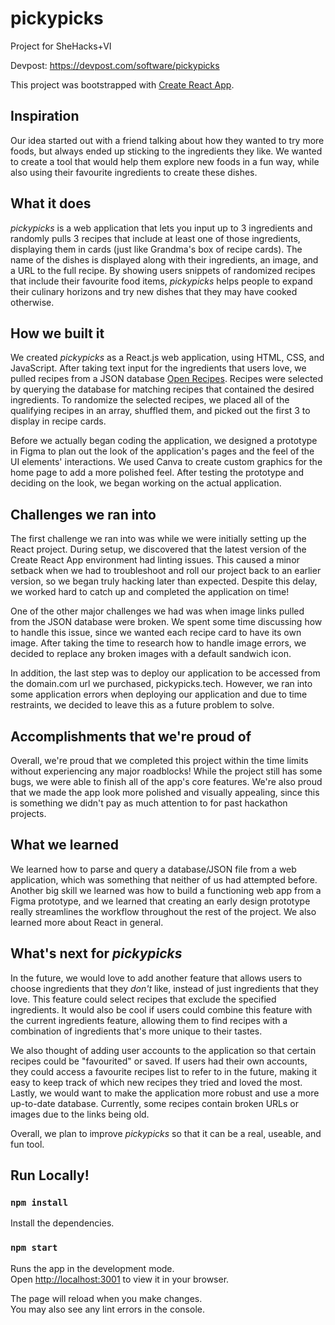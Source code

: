 # pickypicks
Project for SheHacks+VI

Devpost: https://devpost.com/software/pickypicks

This project was bootstrapped with [Create React App](https://github.com/facebook/create-react-app).

## Inspiration
Our idea started out with a friend talking about how they wanted to try more foods, but always ended up sticking to the ingredients they like. We wanted to create a tool that would help them explore new foods in a fun way, while also using their favourite ingredients to create these dishes.

## What it does
_pickypicks_ is a web application that lets you input up to 3 ingredients and randomly pulls 3 recipes that include at least one of those ingredients, displaying them in cards (just like Grandma's box of recipe cards). The name of the dishes is displayed along with their ingredients, an image, and a URL to the full recipe. By showing users snippets of randomized recipes that include their favourite food items, _pickypicks_ helps people to expand their culinary horizons and try new dishes that they may have cooked otherwise.

## How we built it
We created _pickypicks_ as a React.js web application, using HTML, CSS, and JavaScript. After taking text input for the ingredients that users love, we pulled recipes from a JSON database [Open Recipes](https://github.com/fictivekin/openrecipes). Recipes were selected by querying the database for matching recipes that contained the desired ingredients. To randomize the selected recipes, we placed all of the qualifying recipes in an array, shuffled them, and picked out the first 3 to display in recipe cards.

Before we actually began coding the application, we designed a prototype in Figma to plan out the look of the application's pages and the feel of the UI elements' interactions. We used Canva to create custom graphics for the home page to add a more polished feel. After testing the prototype and deciding on the look, we began working on the actual application.

## Challenges we ran into
The first challenge we ran into was while we were initially setting up the React project. During setup, we discovered that the latest version of the Create React App environment had linting issues. This caused a minor setback when we had to troubleshoot and roll our project back to an earlier version, so we began truly hacking later than expected. Despite this delay, we worked hard to catch up and completed the application on time!

One of the other major challenges we had was when image links pulled from the JSON database were broken. We spent some time discussing how to handle this issue, since we wanted each recipe card to have its own image. After taking the time to research how to handle image errors, we decided to replace any broken images with a default sandwich icon.

In addition, the last step was to deploy our application to be accessed from the domain.com url we purchased, pickypicks.tech. However, we ran into some application errors when deploying our application and due to time restraints, we decided to leave this as a future problem to solve.

## Accomplishments that we're proud of
Overall, we're proud that we completed this project within the time limits without experiencing any major roadblocks! While the project still has some bugs, we were able to finish all of the app's core features. We're also proud that we made the app look more polished and visually appealing, since this is something we didn't pay as much attention to for past hackathon projects.

## What we learned
We learned how to parse and query a database/JSON file from a web application, which was something that neither of us had attempted before. Another big skill we learned was how to build a functioning web app from a Figma prototype, and we learned that creating an early design prototype really streamlines the workflow throughout the rest of the project. We also learned more about React in general.

## What's next for _pickypicks_
In the future, we would love to add another feature that allows users to choose ingredients that they _don't_ like, instead of just ingredients that they love. This feature could select recipes that exclude the specified ingredients. It would also be cool if users could combine this feature with the current ingredients feature, allowing them to find recipes with a combination of ingredients that's more unique to their tastes.

We also thought of adding user accounts to the application so that certain recipes could be "favourited" or saved. If users had their own accounts, they could access a favourite recipes list to refer to in the future, making it easy to keep track of which new recipes they tried and loved the most. Lastly, we would want to make the application more robust and use a more up-to-date database. Currently, some recipes contain broken URLs or images due to the links being old.

Overall, we plan to improve _pickypicks_ so that it can be a real, useable, and fun tool.

## Run Locally!

### `npm install`

Install the dependencies.

### `npm start`

Runs the app in the development mode.\
Open [http://localhost:3001](http://localhost:3001) to view it in your browser.

The page will reload when you make changes.\
You may also see any lint errors in the console.

